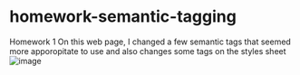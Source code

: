 # homework-semantic-tagging
Homework 1
On this web page, I changed a few semantic tags that seemed more apporopitate to use and also changes some tags on the styles sheet 
![image](https://user-images.githubusercontent.com/47574348/132927387-fa9f0232-9b0f-49af-bdb9-e90ba0f7387f.png)

